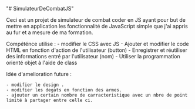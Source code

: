 "# SimulateurDeCombatJS" 

Ceci est un projet de simulateur de combat coder en JS ayant pour but de mettre en application les fonctionnalité de JavaScript simple que j'ai appris au fur et a mesure de ma formation.

Compéténce utilise :
    - modifier le CSS avec JS
    - Ajouter et modifier le code HTML en fonction d'action de l'utilisateur (button)
    - Enregistrer et réutiliser des informations entré par l'utilisateur (nom)
    - Utiliser la programmation orienté objet à l'aide de class


Idée d'amelioration future :

    - modifier le design .
    - modifier les degats en fonction des armes.
    - ajouter un certain nombre de carracteristique avec un nbre de point limité à partager entre celle ci.
